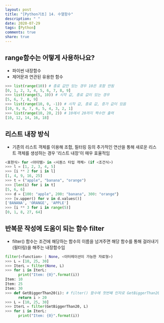 ```yaml
---
layout: post
title: "[Python기초] 14. 수열함수"
description: " "
date: 2020-07-29
tags: [Python]
comments: true
share: true
---
```



## range함수는 어떻게 사용하나요?
  - 파이썬 내장함수
  - 제어문과 연관된 유용한 함수
  
  ```python
  >>> list(range(10)) # 종료 값만 있는 경우 10은 포함 안됨
  [0, 1, 2, 3, 4, 5, 6, 7, 8, 9]
  >>> list(range(5, 10)) # 시작 값, 종료 값이 있는 경우
  [5, 6, 7, 8, 9]
  >>> list(range(10, 0, -1)) # 시작 값, 종료 값, 증가 값이 있음
  [10, 9, 8, 7, 6, 5, 4, 3, 2, 1]
  >>> list(range(10, 20, 2)) # 10에서 20까지 짝수만 출력
  [10, 12, 14, 16, 18]
  ```

## 리스트 내장 방식
  - 기존의 리스트 객체를 이용해 조합, 필터링 등의 추가적인 연산을 통해 새로운 리스트 객체를 생성하는 경우 '리스트 내장'이 매우 효율적임
  
  ```python
  <표현식> for <아이템> in <시퀀스 타입 객체> (if <조건식>)
  >>> l = [1, 2, 3, 4, 5]
  >>> [i ** 2 for i in l]
  [1, 4, 9, 16, 25]
  >>> t = ("apple", "banana", "orange")
  >>> [len(i) for i in t]
  [5, 6, 6]
  >>> d = {100: "apple", 200: "banana", 300: "orange"}
  >>> [v.upper() for v in d.values()]
  ['BANANA', 'ORANGE', 'APPLE']
  >>> [i ** 3 for i in range(5)]
  [0, 1, 8, 27, 64]
  ```

## 반복문 작성에 도움이 되는 함수 filter
  - filter() 함수는 조건에 해당하는 함수의 이름을 넘겨주면 해당 함수를 통해 걸러내기(필터링)을 해주는 내장함수임
  
  ```python
  filter(<function> | None, <이터레이션이 가능한 자료형>)
  >>> L = [10, 25, 30]
  >>> IterL = filter(None, L)
  >>> for i in IterL:
        print("Item: {0}".format(i))
  Item: 10
  Item: 25
  Item: 30
  >>> def GetBiggerThan20(i): # filter() 함수에 첫번째 인자로 GetBiggerThan20() 함수를 넘겨주면 내부의 논리식에서 참을 리턴하는 경우만 for in 루프에서 포함되어 출력
        return i > 20
  >>> L = [10, 25, 30]
  >>> IterL = filter(GetBiggerThan20, L)
  >>> for i in IterL:
        print("Item: {0}".format(i))
  ```